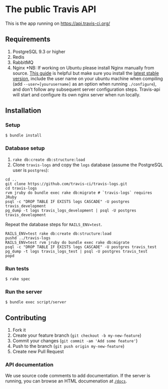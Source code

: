 # The public Travis API

This is the app running on https://api.travis-ci.org/

## Requirements

1. PostgreSQL 9.3 or higher
1. Redis
1. RabbitMQ
1. Nginx *NB: If working on Ubuntu please install Nginx manually from source. [This guide](http://www.rackspace.com/knowledge_center/article/ubuntu-and-debian-installing-nginx-from-source) is helpful but make sure you install the [latest stable version](https://www.nginx.com/resources/wiki/start/topics/tutorials/install/#stable), include the user name on your ubuntu machine when compiling (add `--user=[yourusername]` as an option when running `./configure`), and don't follow any subsequent server configuration steps. Travis-api will start and configure its own nginx server when run locally. 

## Installation

### Setup

    $ bundle install

### Database setup

1. `rake db:create db:structure:load`
1. Clone `travis-logs` and copy the `logs` database (assume the PostgreSQL user is `postgres`):
```sh-session
cd ..
git clone https://github.com/travis-ci/travis-logs.git
cd travis-logs
rvm jruby do bundle exec rake db:migrate # `travis-logs` requires JRuby
psql -c "DROP TABLE IF EXISTS logs CASCADE" -U postgres travis_development
pg_dump -t logs travis_logs_development | psql -U postgres travis_development
```

Repeat the database steps for `RAILS_ENV=test`.
```sh-session
RAILS_ENV=test rake db:create db:structure:load
pushd ../travis-logs
RAILS_ENV=test rvm jruby do bundle exec rake db:migrate
psql -c "DROP TABLE IF EXISTS logs CASCADE" -U postgres travis_test
pg_dump -t logs travis_logs_test | psql -U postgres travis_test
popd
```


### Run tests

    $ rake spec

### Run the server

    $ bundle exec script/server

## Contributing

1. Fork it
2. Create your feature branch (`git checkout -b my-new-feature`)
3. Commit your changes (`git commit -am 'Add some feature'`)
4. Push to the branch (`git push origin my-new-feature`)
5. Create new Pull Request

### API documentation

We use source code comments to add documentation. If the server is running, you
can browse an HTML documenation at [`/docs`](http://localhost:5000/docs).
